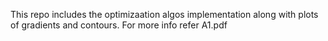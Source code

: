 This repo includes the optimizaation algos implementation along with plots of gradients and contours.
For more info refer A1.pdf
